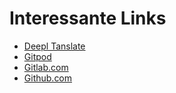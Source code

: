 # Interessante Links

- [Deepl Tanslate](https://www.deepl.com/translator)
- [Gitpod](https://gitpot.io)
- [Gitlab.com](https://gitlab.com)
- [Github.com](https://github.com)
